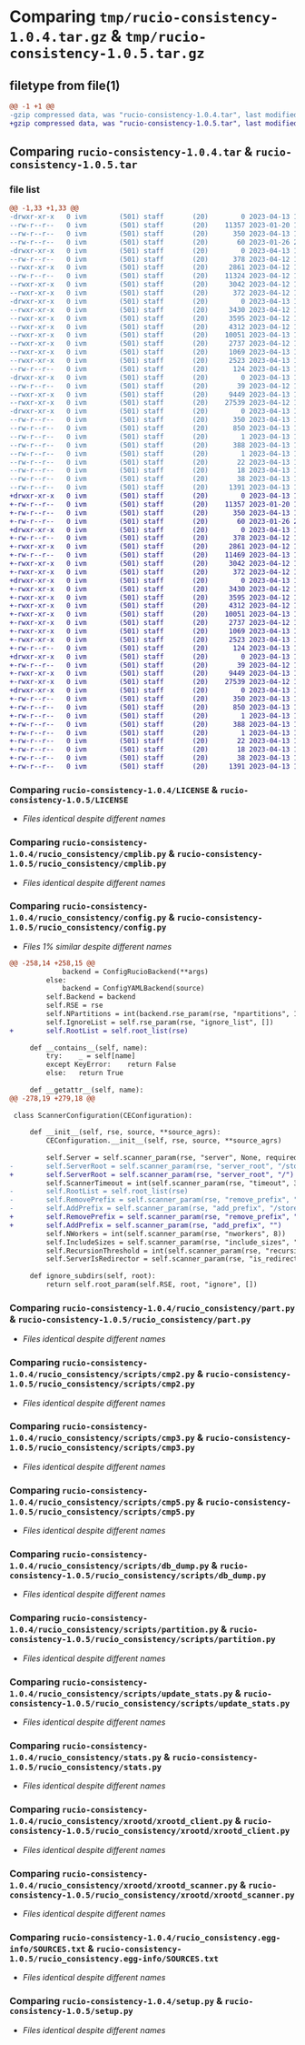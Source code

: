 # Comparing `tmp/rucio-consistency-1.0.4.tar.gz` & `tmp/rucio-consistency-1.0.5.tar.gz`

## filetype from file(1)

```diff
@@ -1 +1 @@
-gzip compressed data, was "rucio-consistency-1.0.4.tar", last modified: Thu Apr 13 14:43:39 2023, max compression
+gzip compressed data, was "rucio-consistency-1.0.5.tar", last modified: Thu Apr 13 15:29:24 2023, max compression
```

## Comparing `rucio-consistency-1.0.4.tar` & `rucio-consistency-1.0.5.tar`

### file list

```diff
@@ -1,33 +1,33 @@
-drwxr-xr-x   0 ivm        (501) staff       (20)        0 2023-04-13 14:43:39.337809 rucio-consistency-1.0.4/
--rw-r--r--   0 ivm        (501) staff       (20)    11357 2023-01-20 15:50:08.000000 rucio-consistency-1.0.4/LICENSE
--rw-r--r--   0 ivm        (501) staff       (20)      350 2023-04-13 14:43:39.337569 rucio-consistency-1.0.4/PKG-INFO
--rw-r--r--   0 ivm        (501) staff       (20)       60 2023-01-26 20:21:12.000000 rucio-consistency-1.0.4/README.rst
-drwxr-xr-x   0 ivm        (501) staff       (20)        0 2023-04-13 14:43:39.332318 rucio-consistency-1.0.4/rucio_consistency/
--rw-r--r--   0 ivm        (501) staff       (20)      378 2023-04-12 14:55:53.000000 rucio-consistency-1.0.4/rucio_consistency/__init__.py
--rwxr-xr-x   0 ivm        (501) staff       (20)     2861 2023-04-12 14:55:53.000000 rucio-consistency-1.0.4/rucio_consistency/cmplib.py
--rw-r--r--   0 ivm        (501) staff       (20)    11324 2023-04-12 14:55:53.000000 rucio-consistency-1.0.4/rucio_consistency/config.py
--rwxr-xr-x   0 ivm        (501) staff       (20)     3042 2023-04-12 14:55:53.000000 rucio-consistency-1.0.4/rucio_consistency/part.py
--rwxr-xr-x   0 ivm        (501) staff       (20)      372 2023-04-12 14:55:53.000000 rucio-consistency-1.0.4/rucio_consistency/py3.py
-drwxr-xr-x   0 ivm        (501) staff       (20)        0 2023-04-13 14:43:39.336215 rucio-consistency-1.0.4/rucio_consistency/scripts/
--rwxr-xr-x   0 ivm        (501) staff       (20)     3430 2023-04-12 14:55:53.000000 rucio-consistency-1.0.4/rucio_consistency/scripts/cmp2.py
--rwxr-xr-x   0 ivm        (501) staff       (20)     3595 2023-04-12 14:55:53.000000 rucio-consistency-1.0.4/rucio_consistency/scripts/cmp3.py
--rwxr-xr-x   0 ivm        (501) staff       (20)     4312 2023-04-12 14:55:53.000000 rucio-consistency-1.0.4/rucio_consistency/scripts/cmp5.py
--rwxr-xr-x   0 ivm        (501) staff       (20)    10051 2023-04-13 14:41:45.000000 rucio-consistency-1.0.4/rucio_consistency/scripts/db_dump.py
--rwxr-xr-x   0 ivm        (501) staff       (20)     2737 2023-04-12 14:55:53.000000 rucio-consistency-1.0.4/rucio_consistency/scripts/partition.py
--rwxr-xr-x   0 ivm        (501) staff       (20)     1069 2023-04-13 13:48:02.000000 rucio-consistency-1.0.4/rucio_consistency/scripts/update_stats.py
--rwxr-xr-x   0 ivm        (501) staff       (20)     2523 2023-04-13 13:48:36.000000 rucio-consistency-1.0.4/rucio_consistency/stats.py
--rw-r--r--   0 ivm        (501) staff       (20)      124 2023-04-13 14:43:23.000000 rucio-consistency-1.0.4/rucio_consistency/version.py
-drwxr-xr-x   0 ivm        (501) staff       (20)        0 2023-04-13 14:43:39.337092 rucio-consistency-1.0.4/rucio_consistency/xrootd/
--rw-r--r--   0 ivm        (501) staff       (20)       39 2023-04-12 14:55:53.000000 rucio-consistency-1.0.4/rucio_consistency/xrootd/__init__.py
--rwxr-xr-x   0 ivm        (501) staff       (20)     9449 2023-04-13 14:12:31.000000 rucio-consistency-1.0.4/rucio_consistency/xrootd/xrootd_client.py
--rwxr-xr-x   0 ivm        (501) staff       (20)    27539 2023-04-12 14:55:53.000000 rucio-consistency-1.0.4/rucio_consistency/xrootd/xrootd_scanner.py
-drwxr-xr-x   0 ivm        (501) staff       (20)        0 2023-04-13 14:43:39.334194 rucio-consistency-1.0.4/rucio_consistency.egg-info/
--rw-r--r--   0 ivm        (501) staff       (20)      350 2023-04-13 14:43:39.000000 rucio-consistency-1.0.4/rucio_consistency.egg-info/PKG-INFO
--rw-r--r--   0 ivm        (501) staff       (20)      850 2023-04-13 14:43:39.000000 rucio-consistency-1.0.4/rucio_consistency.egg-info/SOURCES.txt
--rw-r--r--   0 ivm        (501) staff       (20)        1 2023-04-13 14:43:39.000000 rucio-consistency-1.0.4/rucio_consistency.egg-info/dependency_links.txt
--rw-r--r--   0 ivm        (501) staff       (20)      388 2023-04-13 14:43:39.000000 rucio-consistency-1.0.4/rucio_consistency.egg-info/entry_points.txt
--rw-r--r--   0 ivm        (501) staff       (20)        1 2023-04-13 14:43:39.000000 rucio-consistency-1.0.4/rucio_consistency.egg-info/not-zip-safe
--rw-r--r--   0 ivm        (501) staff       (20)       22 2023-04-13 14:43:39.000000 rucio-consistency-1.0.4/rucio_consistency.egg-info/requires.txt
--rw-r--r--   0 ivm        (501) staff       (20)       18 2023-04-13 14:43:39.000000 rucio-consistency-1.0.4/rucio_consistency.egg-info/top_level.txt
--rw-r--r--   0 ivm        (501) staff       (20)       38 2023-04-13 14:43:39.337880 rucio-consistency-1.0.4/setup.cfg
--rw-r--r--   0 ivm        (501) staff       (20)     1391 2023-04-13 14:18:20.000000 rucio-consistency-1.0.4/setup.py
+drwxr-xr-x   0 ivm        (501) staff       (20)        0 2023-04-13 15:29:24.188287 rucio-consistency-1.0.5/
+-rw-r--r--   0 ivm        (501) staff       (20)    11357 2023-01-20 15:50:08.000000 rucio-consistency-1.0.5/LICENSE
+-rw-r--r--   0 ivm        (501) staff       (20)      350 2023-04-13 15:29:24.187967 rucio-consistency-1.0.5/PKG-INFO
+-rw-r--r--   0 ivm        (501) staff       (20)       60 2023-01-26 20:21:12.000000 rucio-consistency-1.0.5/README.rst
+drwxr-xr-x   0 ivm        (501) staff       (20)        0 2023-04-13 15:29:24.181750 rucio-consistency-1.0.5/rucio_consistency/
+-rw-r--r--   0 ivm        (501) staff       (20)      378 2023-04-12 14:55:53.000000 rucio-consistency-1.0.5/rucio_consistency/__init__.py
+-rwxr-xr-x   0 ivm        (501) staff       (20)     2861 2023-04-12 14:55:53.000000 rucio-consistency-1.0.5/rucio_consistency/cmplib.py
+-rw-r--r--   0 ivm        (501) staff       (20)    11469 2023-04-13 15:28:19.000000 rucio-consistency-1.0.5/rucio_consistency/config.py
+-rwxr-xr-x   0 ivm        (501) staff       (20)     3042 2023-04-12 14:55:53.000000 rucio-consistency-1.0.5/rucio_consistency/part.py
+-rwxr-xr-x   0 ivm        (501) staff       (20)      372 2023-04-12 14:55:53.000000 rucio-consistency-1.0.5/rucio_consistency/py3.py
+drwxr-xr-x   0 ivm        (501) staff       (20)        0 2023-04-13 15:29:24.186215 rucio-consistency-1.0.5/rucio_consistency/scripts/
+-rwxr-xr-x   0 ivm        (501) staff       (20)     3430 2023-04-12 14:55:53.000000 rucio-consistency-1.0.5/rucio_consistency/scripts/cmp2.py
+-rwxr-xr-x   0 ivm        (501) staff       (20)     3595 2023-04-12 14:55:53.000000 rucio-consistency-1.0.5/rucio_consistency/scripts/cmp3.py
+-rwxr-xr-x   0 ivm        (501) staff       (20)     4312 2023-04-12 14:55:53.000000 rucio-consistency-1.0.5/rucio_consistency/scripts/cmp5.py
+-rwxr-xr-x   0 ivm        (501) staff       (20)    10051 2023-04-13 14:41:45.000000 rucio-consistency-1.0.5/rucio_consistency/scripts/db_dump.py
+-rwxr-xr-x   0 ivm        (501) staff       (20)     2737 2023-04-12 14:55:53.000000 rucio-consistency-1.0.5/rucio_consistency/scripts/partition.py
+-rwxr-xr-x   0 ivm        (501) staff       (20)     1069 2023-04-13 13:48:02.000000 rucio-consistency-1.0.5/rucio_consistency/scripts/update_stats.py
+-rwxr-xr-x   0 ivm        (501) staff       (20)     2523 2023-04-13 13:48:36.000000 rucio-consistency-1.0.5/rucio_consistency/stats.py
+-rw-r--r--   0 ivm        (501) staff       (20)      124 2023-04-13 15:29:19.000000 rucio-consistency-1.0.5/rucio_consistency/version.py
+drwxr-xr-x   0 ivm        (501) staff       (20)        0 2023-04-13 15:29:24.187377 rucio-consistency-1.0.5/rucio_consistency/xrootd/
+-rw-r--r--   0 ivm        (501) staff       (20)       39 2023-04-12 14:55:53.000000 rucio-consistency-1.0.5/rucio_consistency/xrootd/__init__.py
+-rwxr-xr-x   0 ivm        (501) staff       (20)     9449 2023-04-13 14:12:31.000000 rucio-consistency-1.0.5/rucio_consistency/xrootd/xrootd_client.py
+-rwxr-xr-x   0 ivm        (501) staff       (20)    27539 2023-04-12 14:55:53.000000 rucio-consistency-1.0.5/rucio_consistency/xrootd/xrootd_scanner.py
+drwxr-xr-x   0 ivm        (501) staff       (20)        0 2023-04-13 15:29:24.183665 rucio-consistency-1.0.5/rucio_consistency.egg-info/
+-rw-r--r--   0 ivm        (501) staff       (20)      350 2023-04-13 15:29:24.000000 rucio-consistency-1.0.5/rucio_consistency.egg-info/PKG-INFO
+-rw-r--r--   0 ivm        (501) staff       (20)      850 2023-04-13 15:29:24.000000 rucio-consistency-1.0.5/rucio_consistency.egg-info/SOURCES.txt
+-rw-r--r--   0 ivm        (501) staff       (20)        1 2023-04-13 15:29:24.000000 rucio-consistency-1.0.5/rucio_consistency.egg-info/dependency_links.txt
+-rw-r--r--   0 ivm        (501) staff       (20)      388 2023-04-13 15:29:24.000000 rucio-consistency-1.0.5/rucio_consistency.egg-info/entry_points.txt
+-rw-r--r--   0 ivm        (501) staff       (20)        1 2023-04-13 15:29:24.000000 rucio-consistency-1.0.5/rucio_consistency.egg-info/not-zip-safe
+-rw-r--r--   0 ivm        (501) staff       (20)       22 2023-04-13 15:29:24.000000 rucio-consistency-1.0.5/rucio_consistency.egg-info/requires.txt
+-rw-r--r--   0 ivm        (501) staff       (20)       18 2023-04-13 15:29:24.000000 rucio-consistency-1.0.5/rucio_consistency.egg-info/top_level.txt
+-rw-r--r--   0 ivm        (501) staff       (20)       38 2023-04-13 15:29:24.188368 rucio-consistency-1.0.5/setup.cfg
+-rw-r--r--   0 ivm        (501) staff       (20)     1391 2023-04-13 14:18:20.000000 rucio-consistency-1.0.5/setup.py
```

### Comparing `rucio-consistency-1.0.4/LICENSE` & `rucio-consistency-1.0.5/LICENSE`

 * *Files identical despite different names*

### Comparing `rucio-consistency-1.0.4/rucio_consistency/cmplib.py` & `rucio-consistency-1.0.5/rucio_consistency/cmplib.py`

 * *Files identical despite different names*

### Comparing `rucio-consistency-1.0.4/rucio_consistency/config.py` & `rucio-consistency-1.0.5/rucio_consistency/config.py`

 * *Files 1% similar despite different names*

```diff
@@ -258,14 +258,15 @@
             backend = ConfigRucioBackend(**args)
         else:
             backend = ConfigYAMLBackend(source)
         self.Backend = backend
         self.RSE = rse
         self.NPartitions = int(backend.rse_param(rse, "npartitions", 10))
         self.IgnoreList = self.rse_param(rse, "ignore_list", [])
+        self.RootList = self.root_list(rse)
         
     def __contains__(self, name):
         try:    _ = self[name]
         except KeyError:    return False
         else:   return True
 
     def __getattr__(self, name):
@@ -278,19 +279,18 @@
 
 class ScannerConfiguration(CEConfiguration):
     
     def __init__(self, rse, source, **source_agrs):
         CEConfiguration.__init__(self, rse, source, **source_agrs)
 
         self.Server = self.scanner_param(rse, "server", None, required=True)
-        self.ServerRoot = self.scanner_param(rse, "server_root", "/store")
+        self.ServerRoot = self.scanner_param(rse, "server_root", "/")           # prefix up to, but not including /store/
         self.ScannerTimeout = int(self.scanner_param(rse, "timeout", 300))
-        self.RootList = self.root_list(rse)
-        self.RemovePrefix = self.scanner_param(rse, "remove_prefix", "/")
-        self.AddPrefix = self.scanner_param(rse, "add_prefix", "/store/")
+        self.RemovePrefix = self.scanner_param(rse, "remove_prefix", "")        # to be applied after site root is removed
+        self.AddPrefix = self.scanner_param(rse, "add_prefix", "")              # to be applied after site root is removed
         self.NWorkers = int(self.scanner_param(rse, "nworkers", 8))
         self.IncludeSizes = self.scanner_param(rse, "include_sizes", "yes") == "yes"
         self.RecursionThreshold = int(self.scanner_param(rse, "recursion", 1))
         self.ServerIsRedirector = self.scanner_param(rse, "is_redirector", True)
 
     def ignore_subdirs(self, root):
         return self.root_param(self.RSE, root, "ignore", [])
```

### Comparing `rucio-consistency-1.0.4/rucio_consistency/part.py` & `rucio-consistency-1.0.5/rucio_consistency/part.py`

 * *Files identical despite different names*

### Comparing `rucio-consistency-1.0.4/rucio_consistency/scripts/cmp2.py` & `rucio-consistency-1.0.5/rucio_consistency/scripts/cmp2.py`

 * *Files identical despite different names*

### Comparing `rucio-consistency-1.0.4/rucio_consistency/scripts/cmp3.py` & `rucio-consistency-1.0.5/rucio_consistency/scripts/cmp3.py`

 * *Files identical despite different names*

### Comparing `rucio-consistency-1.0.4/rucio_consistency/scripts/cmp5.py` & `rucio-consistency-1.0.5/rucio_consistency/scripts/cmp5.py`

 * *Files identical despite different names*

### Comparing `rucio-consistency-1.0.4/rucio_consistency/scripts/db_dump.py` & `rucio-consistency-1.0.5/rucio_consistency/scripts/db_dump.py`

 * *Files identical despite different names*

### Comparing `rucio-consistency-1.0.4/rucio_consistency/scripts/partition.py` & `rucio-consistency-1.0.5/rucio_consistency/scripts/partition.py`

 * *Files identical despite different names*

### Comparing `rucio-consistency-1.0.4/rucio_consistency/scripts/update_stats.py` & `rucio-consistency-1.0.5/rucio_consistency/scripts/update_stats.py`

 * *Files identical despite different names*

### Comparing `rucio-consistency-1.0.4/rucio_consistency/stats.py` & `rucio-consistency-1.0.5/rucio_consistency/stats.py`

 * *Files identical despite different names*

### Comparing `rucio-consistency-1.0.4/rucio_consistency/xrootd/xrootd_client.py` & `rucio-consistency-1.0.5/rucio_consistency/xrootd/xrootd_client.py`

 * *Files identical despite different names*

### Comparing `rucio-consistency-1.0.4/rucio_consistency/xrootd/xrootd_scanner.py` & `rucio-consistency-1.0.5/rucio_consistency/xrootd/xrootd_scanner.py`

 * *Files identical despite different names*

### Comparing `rucio-consistency-1.0.4/rucio_consistency.egg-info/SOURCES.txt` & `rucio-consistency-1.0.5/rucio_consistency.egg-info/SOURCES.txt`

 * *Files identical despite different names*

### Comparing `rucio-consistency-1.0.4/setup.py` & `rucio-consistency-1.0.5/setup.py`

 * *Files identical despite different names*

